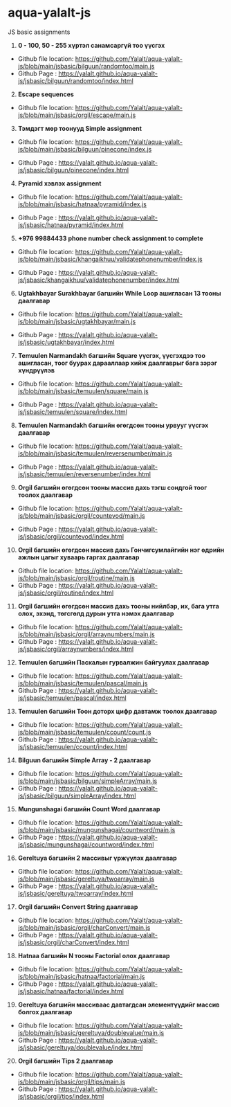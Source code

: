 # aqua-yalalt-js
JS basic assignments

1. **0 - 100, 50 - 255 хүртэл санамсаргүй тоо үүсгэх**
- Github file location: https://github.com/Yalalt/aqua-yalalt-js/blob/main/jsbasic/bilguun/randomtoo/main.js
- Github Page : https://yalalt.github.io/aqua-yalalt-js/jsbasic/bilguun/randomtoo/index.html

2. **Escape sequences**
- Github file location: https://github.com/Yalalt/aqua-yalalt-js/blob/main/jsbasic/orgil/escape/main.js

3. **Тэмдэгт мөр тоонууд Simple assignment**
- Github file location: https://github.com/Yalalt/aqua-yalalt-js/blob/main/jsbasic/bilguun/pinecone/index.js

- Github Page : https://yalalt.github.io/aqua-yalalt-js/jsbasic/bilguun/pinecone/index.html

4. **Pyramid хэвлэх assignment**
- Github file location: https://github.com/Yalalt/aqua-yalalt-js/blob/main/jsbasic/hatnaa/pyramid/index.js

- Github Page : https://yalalt.github.io/aqua-yalalt-js/jsbasic/hatnaa/pyramid/index.html

5. **+976 99884433 phone number check assignment to complete**
- Github file location: https://github.com/Yalalt/aqua-yalalt-js/blob/main/jsbasic/khangaikhuu/validatephonenumber/index.js

- Github Page : https://yalalt.github.io/aqua-yalalt-js/jsbasic/khangaikhuu/validatephonenumber/index.html

6. **Ugtakhbayar Surakhbayar багшийн While Loop ашигласан 13 тооны даалгавар**
- Github file location: https://github.com/Yalalt/aqua-yalalt-js/blob/main/jsbasic/ugtakhbayar/main.js

- Github Page : https://yalalt.github.io/aqua-yalalt-js/jsbasic/ugtakhbayar/index.html

7. **Temuulen Narmandakh багшийн Square үүсгэх, үүсгэхдээ тоо ашигласан, тоог буурах дарааллаар хийж даалгаврыг бага зэрэг хүндрүүлэв**
- Github file location: https://github.com/Yalalt/aqua-yalalt-js/blob/main/jsbasic/temuulen/square/main.js

- Github Page : https://yalalt.github.io/aqua-yalalt-js/jsbasic/temuulen/square/index.html

8. **Temuulen Narmandakh багшийн өгөгдсөн тооны урвууг үүсгэх даалгавар**
- Github file location: https://github.com/Yalalt/aqua-yalalt-js/blob/main/jsbasic/temuulen/reversenumber/main.js

- Github Page : https://yalalt.github.io/aqua-yalalt-js/jsbasic/temuulen/reversenumber/index.html

9. **Orgil багшийн өгөгдсөн тооны массив дахь тэгш сондгой тоог тоолох даалгавар**
- Github file location: https://github.com/Yalalt/aqua-yalalt-js/blob/main/jsbasic/orgil/countevod/main.js

- Github Page : https://yalalt.github.io/aqua-yalalt-js/jsbasic/orgil/countevod/index.html

10. **Orgil багшийн өгөгдсөн массив дахь Гончигсумлайгийн нэг өдрийн ажлын цагыг хуваарь гаргах даалгавар**
- Github file location: https://github.com/Yalalt/aqua-yalalt-js/blob/main/jsbasic/orgil/routine/main.js
- Github Page : https://yalalt.github.io/aqua-yalalt-js/jsbasic/orgil/routine/index.html

11. **Orgil багшийн өгөгдсөн массив дахь тооны нийлбэр, их, бага утга олох, эхэнд, төгсгөлд дурын утга нэмэх даалгавар**
- Github file location: https://github.com/Yalalt/aqua-yalalt-js/blob/main/jsbasic/orgil/arraynumbers/main.js
- Github Page : https://yalalt.github.io/aqua-yalalt-js/jsbasic/orgil/arraynumbers/index.html

12. **Temuulen багшийн Паскалын гурвалжин байгуулах даалгавар**
- Github file location: https://github.com/Yalalt/aqua-yalalt-js/blob/main/jsbasic/temuulen/pascal/main.js
- Github Page : https://yalalt.github.io/aqua-yalalt-js/jsbasic/temuulen/pascal/index.html
13. **Temuulen багшийн Тоон доторх цифр давтамж тоолох даалгавар**
- Github file location: https://github.com/Yalalt/aqua-yalalt-js/blob/main/jsbasic/temuulen/ccount/count.js
- Github Page : https://yalalt.github.io/aqua-yalalt-js/jsbasic/temuulen/ccount/index.html
14. **Bilguun багшийн Simple Array - 2 даалгавар**
- Github file location: https://github.com/Yalalt/aqua-yalalt-js/blob/main/jsbasic/bilguun/simpleArray/main.js
- Github Page : https://yalalt.github.io/aqua-yalalt-js/jsbasic/bilguun/simpleArray/index.html

15. **Mungunshagai багшийн Count Word даалгавар**
- Github file location: https://github.com/Yalalt/aqua-yalalt-js/blob/main/jsbasic/mungunshagai/countword/main.js
- Github Page : https://yalalt.github.io/aqua-yalalt-js/jsbasic/mungunshagai/countword/index.html
16. **Gereltuya багшийн 2 массивыг үржүүлэх даалгавар**
- Github file location: https://github.com/Yalalt/aqua-yalalt-js/blob/main/jsbasic/gereltuya/twoarray/main.js
- Github Page : https://yalalt.github.io/aqua-yalalt-js/jsbasic/gereltuya/twoarray/index.html
17. **Orgil багшийн Convert String даалгавар**
- Github file location: https://github.com/Yalalt/aqua-yalalt-js/blob/main/jsbasic/orgil/charConvert/main.js
- Github Page : https://yalalt.github.io/aqua-yalalt-js/jsbasic/orgil/charConvert/index.html
18. **Hatnaa багшийн N тооны Factorial олох даалгавар**
- Github file location: https://github.com/Yalalt/aqua-yalalt-js/blob/main/jsbasic/hatnaa/factorial/main.js
- Github Page : https://yalalt.github.io/aqua-yalalt-js/jsbasic/hatnaa/factorial/index.html

19. **Gereltuya багшийн массиваас давтагдсан элементүүдийг массив болгох даалгавар**
- Github file location: https://github.com/Yalalt/aqua-yalalt-js/blob/main/jsbasic/gereltuya/doublevalue/main.js
- Github Page : https://yalalt.github.io/aqua-yalalt-js/jsbasic/gereltuya/doublevalue/index.html

20. **Orgil багшийн Tips 2 даалгавар**
- Github file location: https://github.com/Yalalt/aqua-yalalt-js/blob/main/jsbasic/orgil/tips/main.js
- Github Page : https://yalalt.github.io/aqua-yalalt-js/jsbasic/orgil/tips/index.html
